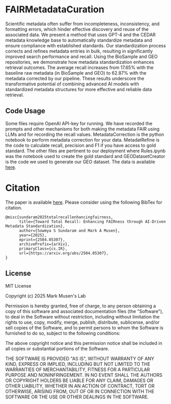 # FAIRMetadataCuration

Scientific metadata often suffer from incompleteness, inconsistency, and formatting errors, which hinder effective discovery and reuse of the associated data. We present a method that uses GPT-4 and the CEDAR metadata knowledge base to automatically standardize metadata and ensure compliance with established standards. Our standardization process corrects and refines metadata entries in bulk, resulting in significantly improved search performance and recall. Using the BioSample and GEO repositories, we demonstrate how metadata standardization enhances retrieval outcomes. The average recall increases from 17.65\% with the baseline raw metadata (in BioSample and GEO) to 62.87\% with the metadata corrected by our pipeline. These results underscore the transformative potential of combining advanced AI models with standardized metadata structures for more effective and reliable data retrieval.

## Code Usage
Some files require OpenAI API-key for running. We have recorded the prompts and other mechanisms for both making the metadata FAIR using LLMs and for recording the recall values. MetadataCorrection is the python notebook to perform metadata correction for your data. MetadatRefine is the code to calculate recall, precision and F1 if you have access to gold standard. The other files are pertinent to our deployment where Rules.ipynb was the notebook used to create the gold standard and GEODatasetCreator is the code we used to generate our GEO dataset. The data is available [here](https://doi.org/10.5281/zenodo.15617182).



# Citation
The paper is available [here](https://arxiv.org/abs/2504.05307). Please consider using the following BibTex for citation.
```
@misc{sundaram2025totalrecallenhancingfairness,
      title={Toward Total Recall: Enhancing FAIRness through AI-Driven Metadata Standardization}, 
      author={Sowmya S Sundaram and Mark A Musen},
      year={2025},
      eprint={2504.05307},
      archivePrefix={arXiv},
      primaryClass={cs.IR},
      url={https://arxiv.org/abs/2504.05307}, 
}
```

## License
MIT License

Copyright (c) 2025 Mark Musen's Lab

Permission is hereby granted, free of charge, to any person obtaining a copy
of this software and associated documentation files (the "Software"), to deal
in the Software without restriction, including without limitation the rights
to use, copy, modify, merge, publish, distribute, sublicense, and/or sell
copies of the Software, and to permit persons to whom the Software is
furnished to do so, subject to the following conditions:

The above copyright notice and this permission notice shall be included in all
copies or substantial portions of the Software.

THE SOFTWARE IS PROVIDED "AS IS", WITHOUT WARRANTY OF ANY KIND, EXPRESS OR
IMPLIED, INCLUDING BUT NOT LIMITED TO THE WARRANTIES OF MERCHANTABILITY,
FITNESS FOR A PARTICULAR PURPOSE AND NONINFRINGEMENT. IN NO EVENT SHALL THE
AUTHORS OR COPYRIGHT HOLDERS BE LIABLE FOR ANY CLAIM, DAMAGES OR OTHER
LIABILITY, WHETHER IN AN ACTION OF CONTRACT, TORT OR OTHERWISE, ARISING FROM,
OUT OF OR IN CONNECTION WITH THE SOFTWARE OR THE USE OR OTHER DEALINGS IN THE
SOFTWARE.


